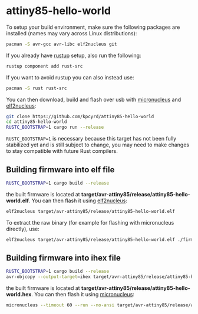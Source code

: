 # attiny85-hello-world

To setup your build environment, make sure the following packages are installed (names may vary across Linux distributions):

```sh
pacman -S avr-gcc avr-libc elf2nucleus git
```

If you already have [rustup](https://rustup.rs/) setup, also run the following:

```sh
rustup component add rust-src
```

If you want to avoid rustup you can also instead use:

```sh
pacman -S rust rust-src
```

You can then download, build and flash over usb with [micronucleus](https://github.com/micronucleus/micronucleus) and [elf2nucleus](https://github.com/kpcyrd/elf2nucleus):

```sh
git clone https://github.com/kpcyrd/attiny85-hello-world
cd attiny85-hello-world
RUSTC_BOOTSTRAP=1 cargo run --release
```

`RUSTC_BOOTSTRAP=1` is necessary because this target has not been fully stabilized yet and is still subject to change, you may need to make changes to stay compatible with future Rust compilers.

## Building firmware into elf file

```sh
RUSTC_BOOTSTRAP=1 cargo build --release
```

the built firmware is located at **target/avr-attiny85/release/attiny85-hello-world.elf**. You can then flash it using [elf2nucleus](https://github.com/kpcyrd/elf2nucleus):

```sh
elf2nucleus target/avr-attiny85/release/attiny85-hello-world.elf
```

To extract the raw binary (for example for flashing with micronucleus directly), use:

```sh
elf2nucleus target/avr-attiny85/release/attiny85-hello-world.elf ./firmware.bin
```

## Building firmware into ihex file

```sh
RUSTC_BOOTSTRAP=1 cargo build --release
avr-objcopy --output-target=ihex target/avr-attiny85/release/attiny85-hello-world.elf target/avr-attiny85/release/attiny85-hello-world.hex
```

the built firmware is located at **target/avr-attiny85/release/attiny85-hello-world.hex**. You can then flash it using [micronucleus](https://github.com/micronucleus/micronucleus):

```sh
micronucleus --timeout 60 --run --no-ansi target/avr-attiny85/release/attiny85-hello-world.hex
```
